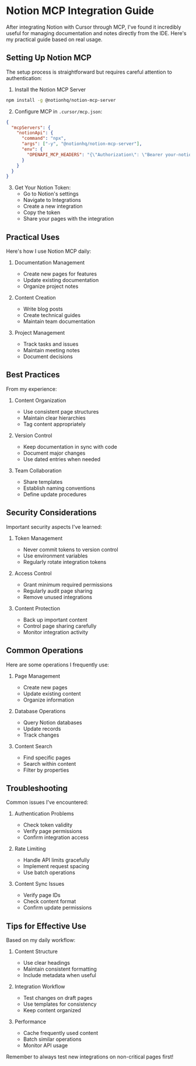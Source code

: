 # Notion MCP Integration Guide

After integrating Notion with Cursor through MCP, I've found it incredibly useful for managing documentation and notes directly from the IDE. Here's my practical guide based on real usage.

## Setting Up Notion MCP

The setup process is straightforward but requires careful attention to authentication:

1. Install the Notion MCP Server
```bash
npm install -g @notionhq/notion-mcp-server
```

2. Configure MCP in `.cursor/mcp.json`:
```json
{
  "mcpServers": {
    "notionApi": {
      "command": "npx",
      "args": ["-y", "@notionhq/notion-mcp-server"],
      "env": {
        "OPENAPI_MCP_HEADERS": "{\"Authorization\": \"Bearer your-notion-token\", \"Notion-Version\": \"2022-06-28\" }"
      }
    }
  }
}
```

3. Get Your Notion Token:
   - Go to Notion's settings
   - Navigate to Integrations
   - Create a new integration
   - Copy the token
   - Share your pages with the integration

## Practical Uses

Here's how I use Notion MCP daily:

1. Documentation Management
   - Create new pages for features
   - Update existing documentation
   - Organize project notes

2. Content Creation
   - Write blog posts
   - Create technical guides
   - Maintain team documentation

3. Project Management
   - Track tasks and issues
   - Maintain meeting notes
   - Document decisions

## Best Practices

From my experience:

1. Content Organization
   - Use consistent page structures
   - Maintain clear hierarchies
   - Tag content appropriately

2. Version Control
   - Keep documentation in sync with code
   - Document major changes
   - Use dated entries when needed

3. Team Collaboration
   - Share templates
   - Establish naming conventions
   - Define update procedures

## Security Considerations

Important security aspects I've learned:

1. Token Management
   - Never commit tokens to version control
   - Use environment variables
   - Regularly rotate integration tokens

2. Access Control
   - Grant minimum required permissions
   - Regularly audit page sharing
   - Remove unused integrations

3. Content Protection
   - Back up important content
   - Control page sharing carefully
   - Monitor integration activity

## Common Operations

Here are some operations I frequently use:

1. Page Management
   - Create new pages
   - Update existing content
   - Organize information

2. Database Operations
   - Query Notion databases
   - Update records
   - Track changes

3. Content Search
   - Find specific pages
   - Search within content
   - Filter by properties

## Troubleshooting

Common issues I've encountered:

1. Authentication Problems
   - Check token validity
   - Verify page permissions
   - Confirm integration access

2. Rate Limiting
   - Handle API limits gracefully
   - Implement request spacing
   - Use batch operations

3. Content Sync Issues
   - Verify page IDs
   - Check content format
   - Confirm update permissions

## Tips for Effective Use

Based on my daily workflow:

1. Content Structure
   - Use clear headings
   - Maintain consistent formatting
   - Include metadata when useful

2. Integration Workflow
   - Test changes on draft pages
   - Use templates for consistency
   - Keep content organized

3. Performance
   - Cache frequently used content
   - Batch similar operations
   - Monitor API usage

Remember to always test new integrations on non-critical pages first!